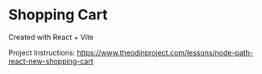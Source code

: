 # Shopping Cart

Created with React + Vite

Project Instructions: https://www.theodinproject.com/lessons/node-path-react-new-shopping-cart